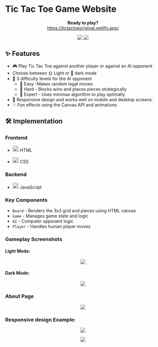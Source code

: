 # Tic Tac Toe Game Website

<p align="center">
  <b>Ready to play?</b><br>
  <a href="https://tictactoeoriginal.netlify.app/">https://tictactoeoriginal.netlify.app/</a>
</p>

<p align="center">
  <img src="https://user-images.githubusercontent.com/114755882/256970644-5b214014-29b4-4521-b5a5-f789967d7d1c.png">

  <img src="https://user-images.githubusercontent.com/114755882/256970651-a6aab425-82d0-4f43-84e2-bbda3028868e.png">
</p>



## ✨ Features

- 🎮 Play Tic Tac Toe against another player or against an AI opponent
- Choose between 🌞 Light or 🌙 dark mode 
- 🤖 3 difficulty levels for the AI opponent
  - 🥈 Easy -Makes random legal moves
  - 🥇 Hard - Blocks wins and places pieces strategically 
  - 🏅 Expert - Uses minimax algorithm to play optimally
- 📱 Responsive design and works well on mobile and desktop screens.
- ✨ Fun effects using the Canvas API and animations

## 🛠 Implementation

### Frontend

- <img src="https://upload.wikimedia.org/wikipedia/commons/thumb/6/61/HTML5_logo_and_wordmark.svg/120px-HTML5_logo_and_wordmark.svg.png" height="20"> HTML
  
- <img src="https://upload.wikimedia.org/wikipedia/commons/thumb/d/d5/CSS3_logo_and_wordmark.svg/120px-CSS3_logo_and_wordmark.svg.png" height="20"> CSS

### Backend 

- <img src="https://upload.wikimedia.org/wikipedia/commons/thumb/9/99/Unofficial_JavaScript_logo_2.svg/120px-Unofficial_JavaScript_logo_2.svg.png" height="20"> JavaScript
  
### Key Components

- `Board` - Renders the 3x3 grid and pieces using HTML canvas
- `Game` - Manages game state and logic  
- `AI` - Computer opponent logic
- `Player` - Handles human player moves

### Gameplay Screenshots
#### Light Mode:

<p align="center">
  <img src="https://user-images.githubusercontent.com/114755882/256970664-09c6e3c8-3ee4-42f4-a413-80aad5ca877f.png">
</p>

#### Dark Mode:

<p align="center">
  <img src="https://user-images.githubusercontent.com/114755882/256970660-5e24adcd-d82a-4f0a-8477-37792493ee8c.png">
</p>

### About Page

<p align="center">
  <img src="https://user-images.githubusercontent.com/114755882/256970653-9408dfb7-0684-4a88-8cac-52f966bba81d.png"> 
</p>

### Responsive design Example:
<p align="center">
  <img src="https://user-images.githubusercontent.com/114755882/260456349-2b3f33c1-182f-45c3-abcf-f559fbcfac42.jpg"> 
</p>

<p align="center">
  <img src="https://user-images.githubusercontent.com/114755882/260456342-bd5a6bc1-9e3c-4fe1-8938-fd1dd2e09e0b.jpg"> 
</p>


